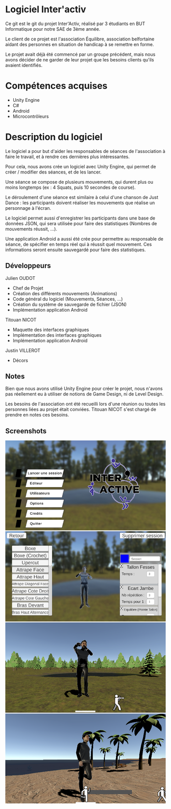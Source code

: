 # Logiciel Inter'activ
Ce git est le git du projet Inter'Activ, réalisé par 3 étudiants en BUT Informatique pour notre SAE de 3ème année.

Le client de ce projet est l'association Équilibre, association belfortaine aidant des personnes en situation de handicap à se remettre en forme.

Le projet avait déjà été commencé par un groupe précédent, mais nous avons décider de ne garder de leur projet que les besoins clients qu'ils avaient identifiés.

# Compétences acquises
- Unity Engine
- C#
- Android
- Microcontrôleurs


# Description du logiciel
Le logiciel a pour but d'aider les responsables de séances de l'association à faire le travail, et à rendre ces dernières plus intéressantes.

Pour cela, nous avons crée un logiciel avec Unity Engine, qui permet de créer / modifier des séances, et de les lancer.

Une séance se compose de plusieurs mouvements, qui durent plus ou moins longtemps (ex : 4 Squats, puis 10 secondes de course).

Le déroulement d'une séance est similaire à celui d'une chanson de Just Dance : les participants doivent réaliser les mouvements que réalise un personnage à l'écran.

Le logiciel permet aussi d'enregistrer les participants dans une base de données JSON, qui sera utilisée pour faire des statistiques (Nombres de mouvements réussit, ...).

Une application Android a aussi été crée pour permettre au responsable de séance, de spécifier en temps réel qui à réussit quel mouvement. Ces informations seront ensuite sauvegardé pour faire des statistiques.


## Développeurs
Julien OUDOT
 - Chef de Projet
 - Création des différents mouvements (Animations)
 - Code général du logiciel (Mouvements, Séances, ...)
 - Création du système de sauvegarde de fichier (JSON)
 - Implémentation application Android
   
Titouan NICOT
 - Maquette des interfaces graphiques
 - Implémentation des interfaces graphiques
 - Implémentation application Android
   
Justin VILLEROT
 - Décors

## Notes
Bien que nous avons utilisé Unity Engine pour créer le projet, nous n'avons pas réellement eu à utiliser de notions de Game Design, ni de Level Design. 

Les besoins de l'association ont été recueilli lors d'une réunion ou toutes les personnes liées au projet était conviées. Titouan NICOT s'est chargé de prendre en notes ces besoins.


## Screenshots
![plot](./ImgReadme/1.png)
![plot](./ImgReadme/2.png)
![plot](./ImgReadme/3.png)
![plot](./ImgReadme/4.png)
